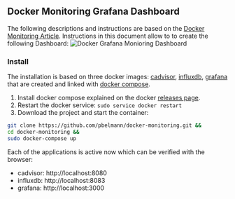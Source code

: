 ## Docker Monitoring Grafana Dashboard

The following descriptions and instructions are based on the [Docker Monitoring Article](https://www.brianchristner.io/how-to-setup-docker-monitoring/).
Instructions in this document allow to to create the following Dashboard:
![Docker Grafana Monioring Dashboard](https://raw.githubusercontent.com/vegasbrianc/docker-monitoring/master/Docker_Monitoring.png)


### Install

The installation is based on three docker images: [cadvisor](https://github.com/google/cadvisor), [influxdb](https://github.com/influxdb/influxdb), [grafana](http://grafana.org/) that are created and linked with [docker compose](https://github.com/docker/compose).

1. Install docker compose explained on the docker [releases page](https://github.com/docker/compose/releases). 
2. Restart the docker service: `sudo service docker restart`
3. Download the project and start the container:

~~~bash 
git clone https://github.com/pbelmann/docker-monitoring.git &&
cd docker-monitoring &&
sudo docker-compose up
~~~

Each of the applications is active now which can be verified with the browser:

* cadvisor: http://localhost:8080
* influxdb: http://localhost:8083
* grafana: http://localhost:3000

